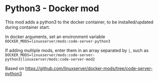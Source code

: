 # Python3 - Docker mod

This mod adds a python3 to the docker container, to be installed/updated during container start.

In docker arguments, set an environment variable `DOCKER_MODS=linuxserver/mods:code-server-python3`

If adding multiple mods, enter them in an array separated by `|`, such as `DOCKER_MODS=linuxserver/mods:code-server-python3|linuxserver/mods:code-server-mod2`

Based on 
https://github.com/linuxserver/docker-mods/tree/code-server-python3